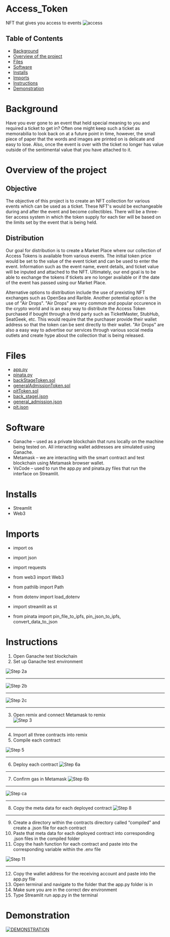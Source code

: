 # Access_Token
NFT that gives you access to events 
![access](https://raw.githubusercontent.com/majikthise911/Access_Token/main/Images/01_what_is_access.png)


## Table of Contents
- [Background](#background)
- [Overview of the project](#overview-of-the-project)
- [Files](#files)
- [Software](#software)
- [Installs](#installs)
- [Imports](#imports)
- [Instructions](#instructions)
- [Demonstration](#demonstration)




# Background 
Have you ever gone to an event that held special meaning to you and required a ticket to get in? Often one might keep such a ticket as memorabilia to look back on at a future point in time, however, the small piece of paper that the words and images are printed on is delicate and easy to lose. Also, once the event is over with the ticket no longer has value outside of the sentimental value that you have attached to it. 

# Overview of the project 

## Objective 
The objective of this project is to create an NFT collection for various events which can be used as a ticket. These NFT's would be exchangeable during and after the event and become collectibles. There will be a three-tier access system in which the token supply for each tier will be based on the limits set by the event that is being held.


## Distribution 
Our goal for distribution is to create a Market Place where our collection of Access Tokens is available from various events. The initial token price would be set to the value of the event ticket and can be used to enter the event. Information such as the event name, event details, and ticket value will be inputed and attached to the NFT. Ultimately, our end goal is to be able to exchange the tokens if tickets are no longer available or if the date of the event has passed using our Market Place.

Alternative options to distribution include the use of prexisting NFT exchanges such as OpenSea and Rarible. Another potential option is the use of "Air Drops".
"Air Drops" are very common and popular occurence in the crypto world and is an easy way to distribute the Access Token purchased if bought through a thrid party such as TicketMaster, StubHub, SeatGeek, etc. This would require that the purchaser provide their wallet address so that the token can be sent directly to their wallet. "Air Drops" are also a easy way to advertise our services through various social media outlets and create hype about the collection that is being released.

# Files
- [app.py](https://github.com/majikthise911/Access_Token)
- [pinata.py](https://github.com/majikthise911/Access_Token)
- [backStageToken.sol](https://github.com/majikthise911/Access_Token/tree/main/contracts)
- [generalAdmissionToken.sol](https://github.com/majikthise911/Access_Token/tree/main/contracts)
- [pitToken.sol](https://github.com/majikthise911/Access_Token/tree/main/contracts)
- [back_stagel.json](https://github.com/majikthise911/Access_Token/tree/main/contracts/compiled)
- [general_admission.json](https://github.com/majikthise911/Access_Token/tree/main/contracts/compiled)
- [pit.json](https://github.com/majikthise911/Access_Token/tree/main/contracts/compiled)

# Software
- Ganache – used as a private blockchain that runs locally on the machine being tested on. All interacting wallet addresses are simulated using Ganache.
- Metamask – we are interacting with the smart contract and test blockchain using Metamask browser wallet.  
- VsCode – used to run the app.py and pinata.py files that run the interface on Streamlit. 

# Installs
- Streamlit 
- Web3 

# Imports 
- import os
- import json
- import requests
- from web3 import Web3
- from pathlib import Path
- from dotenv import load_dotenv
- import streamlit as st

- from pinata import pin_file_to_ipfs, pin_json_to_ipfs, convert_data_to_json

# Instructions 

1.	Open Ganache test blockchain 
2.	Set up Ganache test environment 

![Step 2a](https://raw.githubusercontent.com/majikthise911/Access_Token/main/Images/02a_set%20up%20ganache%20network%20on%20metamask.png)
* * *
![Step 2b](https://raw.githubusercontent.com/majikthise911/Access_Token/main/Images/02b_import%20ganache%20accounts%20to%20metamask1.png)
* * *
![Step 2c](https://raw.githubusercontent.com/majikthise911/Access_Token/main/Images/02c_import%20ganache%20accounts%20to%20metamask2.png)
* * *
3.	Open remix and connect Metamask to remix  
![Step 3](https://raw.githubusercontent.com/majikthise911/Access_Token/main/Images/03_import%20contracts%20to%20remix.png)
* * *

4.	Import all three contracts into remix  
5.	Compile each contract 

![Step 5](https://raw.githubusercontent.com/majikthise911/Access_Token/main/Images/05_compile.png)
* * *

6.	Deploy each contract
![Step 6a](https://raw.githubusercontent.com/majikthise911/Access_Token/main/Images/06a_deploy.png)
* * *
7.	Confirm gas in Metamask
![Step 6b](https://raw.githubusercontent.com/majikthise911/Access_Token/main/Images/06b_confirm%20gas.png)
* * *
![Step ca](https://raw.githubusercontent.com/majikthise911/Access_Token/main/Images/06c_transaction%20data.png)
* * *
8.	Copy the meta data for each deployed contract
![Step 8](https://raw.githubusercontent.com/majikthise911/Access_Token/main/Images/08_copy%20meta%20data.png)
* * *
9.	Create a directory within the contracts directory called “compiled” and create a .json file for each contract
10.	Paste that meta data for each deployed contract into corresponding .json files in the compiled folder
11.	Copy the hash function for each contract and paste into the corresponding variable within the .env file 

![Step 11](https://raw.githubusercontent.com/majikthise911/Access_Token/main/Images/11_copy%20contract%20hash.png)
* * *
12.	 Copy the wallet address for the receiving account and paste into the app.py file 
13.	Open terminal and navigate to the folder that the app.py folder is in
14.	Make sure you are in the correct dev environment
15.	Type Streamlit run app.py in the terminal 

# Demonstration 

[![DEMONSTRATION](https://youtu.be/dXZO-gtov3E)](https://youtu.be/dXZO-gtov3E)




                 